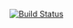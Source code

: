 [![Build Status](https://travis-ci.org/jtheriault/code-copter.svg)](https://travis-ci.org/jtheriault/code-copter)
